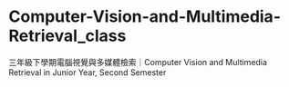 # Computer-Vision-and-Multimedia-Retrieval_class
三年級下學期電腦視覺與多媒體檢索｜Computer Vision and Multimedia Retrieval in Junior Year, Second Semester
